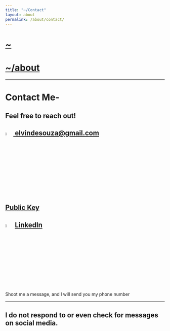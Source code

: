 ```yaml
---
title: "~/Contact"
layout: about
permalink: /about/contact/
---
```


# [~](../../README.md)

# [~/about](about.md)

---

# Contact Me-

## Feel free to reach out!

## <a href="mailto:elvindesouza@gmail.com"> <img src="https://img.icons8.com/fluent/48/000000/gmail.png" width="5%"/> [elvindesouza@gmail.com](mailto:elvindesouza@gmail.com)

## [Public Key](https://github.com/elvindesouza/elvindesouza/blob/master/public-key.gpg)

## [<img src="https://img.icons8.com/color/48/000000/linkedin.png" width="5%"/>](https://www.linkedin.com/in/elvindesouza/) [LinkedIn](https://www.linkedin.com/in/elvindesouza)

Shoot me a message, and I will send you my phone number

---

## I do not respond to or even check for messages on social media.
